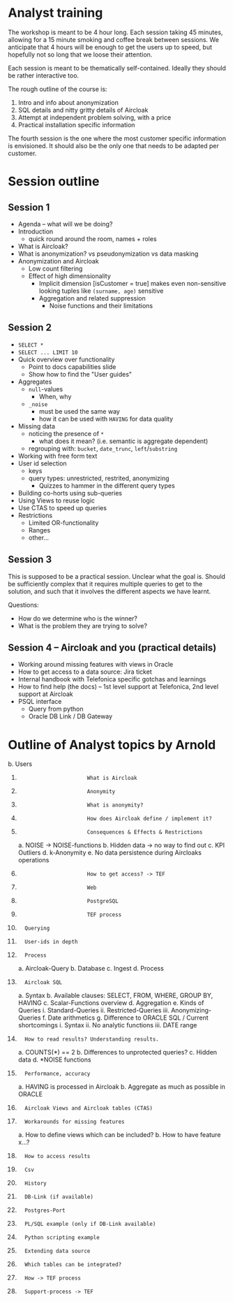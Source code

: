 # Analyst training

The workshop is meant to be 4 hour long.
Each session taking 45 minutes, allowing for a 15 minute
smoking and coffee break between sessions. We anticipate
that 4 hours will be enough to get the users up to speed,
but hopefully not so long that we loose their attention.

Each session is meant to be thematically self-contained.
Ideally they should be rather interactive too.

The rough outline of the course is:

1. Intro and info about anonymization
2. SQL details and nitty gritty details of Aircloak
3. Attempt at independent problem solving, with a price
4. Practical installation specific information

The fourth session is the one where the most customer
specific information is envisioned. It should also be
the only one that needs to be adapted per customer.

# Session outline

## Session 1

- Agenda – what will we be doing?
- Introduction
  - quick round around the room, names + roles
- What is Aircloak?
- What is anonymization?
  vs pseudonymization
  vs data masking
- Anonymization and Aircloak
  - Low count filtering
  - Effect of high dimensionality
    - Implicit dimension [isCustomer = true] makes even non-sensitive looking tuples like `(surname, age)` sensitive
    - Aggregation and related suppression
      - Noise functions and their limitations

## Session 2

- `SELECT *`
- `SELECT ... LIMIT 10`
- Quick overview over functionality
  - Point to docs capabilities slide
  - Show how to find the "User guides"
- Aggregates
  - `null`-values
    - When, why
  - `_noise`
    - must be used the same way
    - how it can be used with `HAVING` for data quality
- Missing data
  - noticing the presence of `*`
    - what does it mean? (i.e. semantic is aggregate dependent)
  - regrouping with: `bucket`, `date_trunc`, `left`/`substring`
- Working with free form text
- User id selection
  - keys
  - query types: unrestricted, restrited, anonymizing
    - Quizzes to hammer in the different query types
- Building co-horts using sub-queries
- Using Views to reuse logic
- Use CTAS to speed up queries
- Restrictions
  - Limited OR-functionality
  - Ranges
  - other...

## Session 3

This is supposed to be a practical session.
Unclear what the goal is.
Should be sufficiently complex that it requires multiple
queries to get to the solution, and such that it involves
the different aspects we have learnt.

Questions:

- How do we determine who is the winner?
- What is the problem they are trying to solve?

## Session 4 – Aircloak and you (practical details)

- Working around missing features with views in Oracle
- How to get access to a data source: Jira ticket
- Internal handbook with Telefonica specific gotchas and learnings
- How to find help (the docs)
  – 1st level support at Telefonica, 2nd level support at Aircloak
- PSQL interface
  - Query from python
  - Oracle DB Link / DB Gateway

# Outline of Analyst topics by Arnold

b. Users

1.                           What is Aircloak
2.                           Anonymity
3.                           What is anonymity?
4.                           How does Aircloak define / implement it?
5.                           Consequences & Effects & Restrictions
    a. NOISE -> NOISE-functions
    b. Hidden data -> no way to find out
    c. KPI Outliers
    d. k-Anonymity
    e. No data persistence during Aircloaks operations
6.                           How to get access? -> TEF
7.                           Web
8.                           PostgreSQL
9.                           TEF process
10.       Querying
11.       User-ids in depth
12.       Process
    a. Aircloak-Query
    b. Database
    c. Ingest
    d. Process
13.       Aircloak SQL
    a. Syntax
    b. Available clauses: SELECT, FROM, WHERE, GROUP BY, HAVING
    c. Scalar-Functions overview
    d. Aggregation
    e. Kinds of Queries
    i. Standard-Queries
    ii. Restricted-Queries
    iii. Anonymizing-Queries
    f. Date arithmetics
    g. Difference to ORACLE SQL / Current shortcomings
    i. Syntax
    ii. No analytic functions
    iii. DATE range
14.       How to read results? Understanding results.
    a. COUNTS(*) == 2
    b. Differences to unprotected queries?
    c. Hidden data
    d. *NOISE functions
15.       Performance, accuracy
    a. HAVING is processed in Aircloak
    b. Aggregate as much as possible in ORACLE
16.       Aircloak Views and Aircloak tables (CTAS)
17.       Workarounds for missing features
    a. How to define views which can be included?
    b. How to have feature x…?
18.       How to access results
19.       Csv
20.       History
21.       DB-Link (if available)
22.       Postgres-Port
23.       PL/SQL example (only if DB-Link available)
24.       Python scripting example
25.       Extending data source
26.       Which tables can be integrated?
27.       How -> TEF process
28.       Support-process -> TEF
